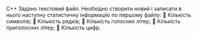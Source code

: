 C++
Задано текстовий файл. Необхідно створити новий і записати в нього наступну статистичну інформацію по першому файлу:
	Кількість символів;
	Кількість рядків;
	Кількість голосних літер;
	Кількість приголосних літер;
	Кількість цифр.
